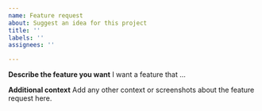 ```yaml
---
name: Feature request
about: Suggest an idea for this project
title: ''
labels: ''
assignees: ''

---
```


**Describe the feature you want**
I want a feature that ...

**Additional context**
Add any other context or screenshots about the feature request here.
